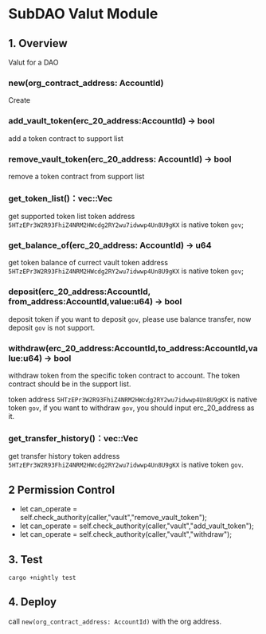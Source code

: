# SubDAO Valut Module
## 1. Overview

Valut for a DAO

### new(org_contract_address: AccountId)

Create

### add_vault_token(erc_20_address:AccountId) -> bool

add a token contract to support list

### remove_vault_token(erc_20_address: AccountId) -> bool

remove a token contract from support list

### get_token_list()：vec::Vec<AccountId>

get supported token list
token address `5HTzEPr3W2R93FhiZ4NRM2HWcdg2RY2wu7idwwp4Un8U9gKX` is native token `gov`;

### get_balance_of(erc_20_address: AccountId) -> u64

get token balance of currect vault
token address `5HTzEPr3W2R93FhiZ4NRM2HWcdg2RY2wu7idwwp4Un8U9gKX` is native token `gov`;

### deposit(erc_20_address:AccountId, from_address:AccountId,value:u64) -> bool

deposit token
if you want to deposit `gov`, please use balance transfer, now deposit `gov` is not support.
    
### withdraw(erc_20_address:AccountId,to_address:AccountId,value:u64) -> bool

withdraw token from the specific token contract to account. The token contract should be in the support list.

token address `5HTzEPr3W2R93FhiZ4NRM2HWcdg2RY2wu7idwwp4Un8U9gKX` is native token `gov`, if you want to withdraw `gov`, you should input erc_20_address as it.

### get_transfer_history()：vec::Vec<Transfer> 

get transfer history
token address `5HTzEPr3W2R93FhiZ4NRM2HWcdg2RY2wu7idwwp4Un8U9gKX` is native token `gov`.

## 2 Permission Control

+ let can_operate = self.check_authority(caller,"vault","remove_vault_token");
+ let can_operate = self.check_authority(caller,"vault","add_vault_token");
+ let can_operate = self.check_authority(caller,"vault","withdraw");


## 3. Test

```
cargo +nightly test
```

## 4. Deploy

call `new(org_contract_address: AccountId)` with the org address.




